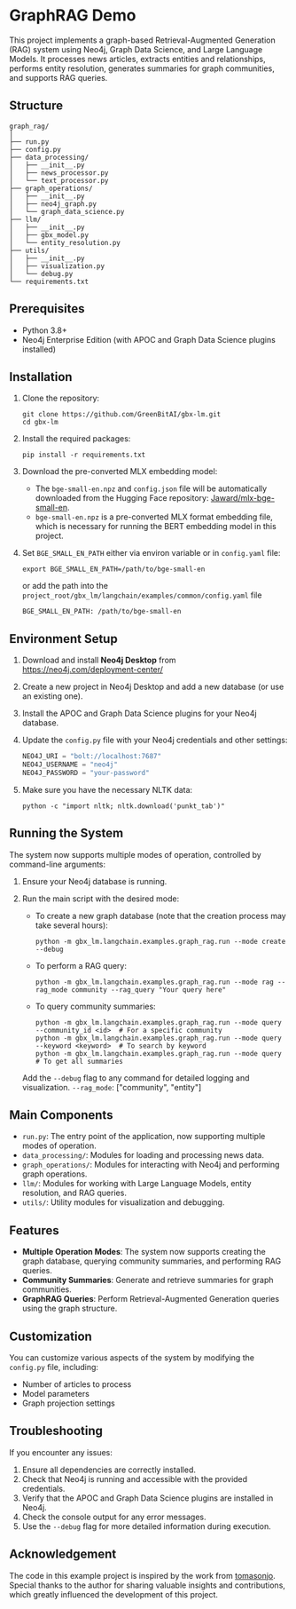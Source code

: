 # GraphRAG Demo
This project implements a graph-based Retrieval-Augmented Generation (RAG) system using Neo4j, Graph Data Science, and Large Language Models.
It processes news articles, extracts entities and relationships, performs entity resolution, generates summaries for graph communities, and supports RAG queries.

## Structure

```
graph_rag/
│
├── run.py
├── config.py
├── data_processing/
│   ├── __init__.py
│   ├── news_processor.py
│   └── text_processor.py
├── graph_operations/
│   ├── __init__.py
│   ├── neo4j_graph.py
│   └── graph_data_science.py
├── llm/
│   ├── __init__.py
│   ├── gbx_model.py
│   └── entity_resolution.py
├── utils/
│   ├── __init__.py
│   ├── visualization.py
│   └── debug.py
└── requirements.txt
```

## Prerequisites

- Python 3.8+
- Neo4j Enterprise Edition (with APOC and Graph Data Science plugins installed)

## Installation

1. Clone the repository:
   ```
   git clone https://github.com/GreenBitAI/gbx-lm.git
   cd gbx-lm
   ```
   
2. Install the required packages:
   ```
   pip install -r requirements.txt
   ```
   
3. Download the pre-converted MLX embedding model:
   - The `bge-small-en.npz` and `config.json` file will be automatically downloaded from the Hugging Face repository: [Jaward/mlx-bge-small-en](https://huggingface.co/Jaward/mlx-bge-small-en).
   - `bge-small-en.npz` is a pre-converted MLX format embedding file, which is necessary for running the BERT embedding model in this project.

4. Set `BGE_SMALL_EN_PATH` either via environ variable or in `config.yaml` file:
   ```
   export BGE_SMALL_EN_PATH=/path/to/bge-small-en
   ```
   or add the path into the `project_root/gbx_lm/langchain/examples/common/config.yaml` file
   ```
   BGE_SMALL_EN_PATH: /path/to/bge-small-en
   ```

## Environment Setup

1. Download and install **Neo4j Desktop** from https://neo4j.com/deployment-center/

2. Create a new project in Neo4j Desktop and add a new database (or use an existing one).

3. Install the APOC and Graph Data Science plugins for your Neo4j database.

4. Update the `config.py` file with your Neo4j credentials and other settings:
   ```python
   NEO4J_URI = "bolt://localhost:7687"
   NEO4J_USERNAME = "neo4j"
   NEO4J_PASSWORD = "your-password"
   ```

5. Make sure you have the necessary NLTK data:
   ```
   python -c "import nltk; nltk.download('punkt_tab')"
   ```

## Running the System

The system now supports multiple modes of operation, controlled by command-line arguments:

1. Ensure your Neo4j database is running.

2. Run the main script with the desired mode:

   - To create a new graph database (note that the creation process may take several hours):
     ```
     python -m gbx_lm.langchain.examples.graph_rag.run --mode create --debug
     ```
   - To perform a RAG query:
     ```
     python -m gbx_lm.langchain.examples.graph_rag.run --mode rag --rag_mode community --rag_query "Your query here"
     ```
   - To query community summaries:
     ```
     python -m gbx_lm.langchain.examples.graph_rag.run --mode query --community_id <id>  # For a specific community
     python -m gbx_lm.langchain.examples.graph_rag.run --mode query --keyword <keyword>  # To search by keyword
     python -m gbx_lm.langchain.examples.graph_rag.run --mode query  # To get all summaries
     ```

   Add the `--debug` flag to any command for detailed logging and visualization. `--rag_mode`: ["community", "entity"]

## Main Components

- `run.py`: The entry point of the application, now supporting multiple modes of operation.
- `data_processing/`: Modules for loading and processing news data.
- `graph_operations/`: Modules for interacting with Neo4j and performing graph operations.
- `llm/`: Modules for working with Large Language Models, entity resolution, and RAG queries.
- `utils/`: Utility modules for visualization and debugging.

## Features

- **Multiple Operation Modes**: The system now supports creating the graph database, querying community summaries, and performing RAG queries.
- **Community Summaries**: Generate and retrieve summaries for graph communities.
- **GraphRAG Queries**: Perform Retrieval-Augmented Generation queries using the graph structure.

## Customization

You can customize various aspects of the system by modifying the `config.py` file, including:
- Number of articles to process
- Model parameters
- Graph projection settings

## Troubleshooting

If you encounter any issues:
1. Ensure all dependencies are correctly installed.
2. Check that Neo4j is running and accessible with the provided credentials.
3. Verify that the APOC and Graph Data Science plugins are installed in Neo4j.
4. Check the console output for any error messages.
5. Use the `--debug` flag for more detailed information during execution.

## Acknowledgement

The code in this example project is inspired by the work from [tomasonjo](https://github.com/tomasonjo/blogs/blob/master/llm/ms_graphrag.ipynb). Special thanks to the author for sharing valuable insights and contributions, which greatly influenced the development of this project.